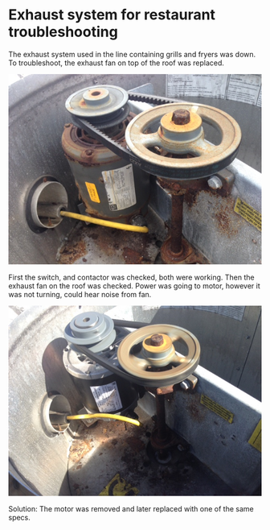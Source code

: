 # Exhaust system for restaurant troubleshooting
The exhaust system used in the line containing grills and fryers 
was down. To troubleshoot, the exhaust fan on top of the roof 
was replaced.

![alt text](https://github.com/Grecopintoanguita/Work-Projects/blob/master/images/ExhaustOldMotor.JPG "Old motor not working")


First the switch, and contactor was checked, both were working.
Then the exhaust fan on the roof was checked. Power was going to
motor, however it was not turning, could hear noise from fan.

![alt text](https://github.com/Grecopintoanguita/Work-Projects/blob/master/images/ExhaustNewMotor.JPG "Motor replaced")

Solution:
The motor was removed and later replaced with one of the same specs.
